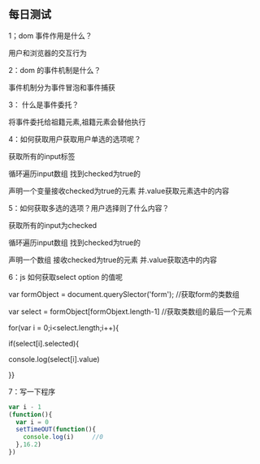 ## 每日测试

1；dom 事件作用是什么？

用户和浏览器的交互行为

2：dom 的事件机制是什么？

事件机制分为事件冒泡和事件捕获



3： 什么是事件委托？

将事件委托给祖籍元素,祖籍元素会替他执行

4：如何获取用户获取用户单选的选项呢？

获取所有的input标签

循环遍历input数组 找到checked为true的

声明一个变量接收checked为true的元素 并.value获取元素选中的内容

5：如何获取多选的选项？用户选择则了什么内容？

获取所有的input为checked

循环遍历input数组 找到checked为true的

声明一个数组 接收checked为true的元素 并.value获取选中的内容

6：js 如何获取select option 的值呢

var formObject = document.querySlector('form');  //获取form的类数组

var select = formObject[formObjext.length-1] //获取类数组的最后一个元素

for(var i = 0;i<select.length;i++){

if(select[i].selected){

console.log(select[i].value)

}}

7：写一下程序

~~~~js
var i - 1
(function(){
  var i = 0
  setTimeOUT(function(){
    console.log(i)     //0
  },16.2)
})
~~~~

